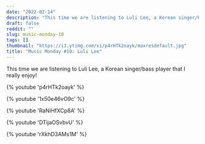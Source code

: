 ```yaml
---
date: "2022-02-14"
description: "This time we are listening to Luli Lee, a Korean singer/bass player that I really enjoy!"
draft: false
reddit: ""
slug: music-monday-10
tags: []
thumbnail: "https://i3.ytimg.com/vi/p4rHTk2oayk/maxresdefault.jpg"
title: "Music Monday #10: Luli Lee"
---
```


This time we are listening to Luli Lee, a Korean singer/bass player that I really enjoy!

{% youtube 'p4rHTk2oayk' %}

{% youtube '1x50e46vO9c' %}

{% youtube 'RaNiHfXCp8A' %}

{% youtube 'DTijaOSvbvU' %}

{% youtube 'rXkhD3AMs1M' %}

